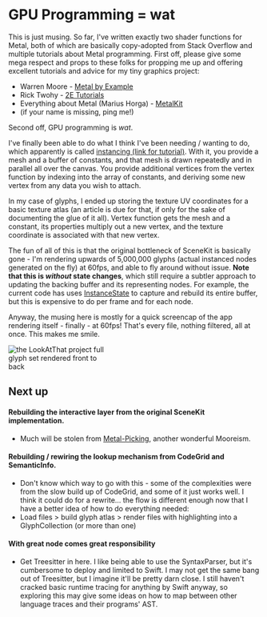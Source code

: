 # GPU Programming  = wat

This is just musing. So far, I've written exactly two shader functions for Metal, both of which are basically copy-adopted from Stack Overflow and multiple tutorials about Metal programming. First off, please give some mega respect and props to these folks for propping me up and offering excellent tutorials and advice for my tiny graphics project:

* Warren Moore - [Metal by Example](https://metalbyexample.com/)
* Rick Twohy - [2E Tutorials](https://www.youtube.com/c/2etime)
* Everything about Metal (Marius Horga) - [MetalKit](https://metalkit.org/)
* (if your name is missing, ping me!)

Second off, GPU programming is _wat_.

I've finally been able to do what I think I've been needing / wanting to do, which apparently is called [instancing (link for tutorial)](https://www.youtube.com/watch?v=D9b61K0UZJo&list=PLEXt1-oJUa4BVgjZt9tK2MhV_DW7PVDsg&index=16). With it, you provide a mesh and a buffer of constants, and that mesh is drawn repeatedly and in parallel all over the canvas. You provide additional vertices from the vertex function by indexing into the array of constants, and deriving some new vertex from any data you wish to attach.

In my case of glyphs, I ended up storing the texture UV coordinates for a basic texture atlas (an article is due for that, if only for the sake of documenting the glue of it all). Vertex function gets the mesh and a constant, its properties multiply out a new vertex, and the texture coordinate is associated with that new vertex.

The fun of all of this is that the original bottleneck of SceneKit is basically gone - I'm rendering upwards of 5,000,000 glyphs (actual instanced nodes generated on the fly) at 60fps, and able to fly around without issue. **Note that this is _without_ state changes**, which still require a subtler approach to updating the backing buffer and its representing nodes. For example, the current code has uses [InstanceState](https://github.com/tikimcfee/LookAtThat/blob/experiments/metal-link/MetalLink/MetalLinkObjects/Instancing/MetalLinkInstancedObject%2BState.swift) to capture and rebuild its entire buffer, but this is expensive to do per frame and for each node.

Anyway, the musing here is mostly for a quick screencap of the app rendering itself - finally - at 60fps! That's every file, nothing filtered, all at once. This makes me smile.

<img src="metal-magic/manychar.jpg" alt="the LookAtThat project full glyph set rendered front to back" style="max-width:40%"/>

## Next up

#### Rebuilding the interactive layer from the original SceneKit implementation. 

* Much will be stolen from [Metal-Picking](https://github.com/metal-by-example/metal-picking), another wonderful Mooreism.

#### Rebuilding / rewiring the lookup mechanism from CodeGrid and SemanticInfo. 

* Don't know which way to go with this - some of the complexities were from the slow build up of CodeGrid, and some of it just works well. I think it could do for a rewrite… the flow is different enough now that I have a better idea of how to do everything needed: 
* Load files > build glyph atlas > render files with highlighting into a GlyphCollection (or more than one)

#### With great node comes great responsibility

* Get Treesitter in here. I like being able to use the SyntaxParser, but it's cumbersome to deploy and limited to Swift. I may not get the same bang out of Treesitter, but I imagine it'll be pretty darn close. I still haven't cracked basic runtime tracing for anything by Swift anyway, so exploring this may give some ideas on how to map between other language traces and their programs' AST.